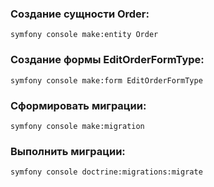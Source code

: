 ### Создание сущности Order:

`symfony console make:entity Order`

### Создание формы EditOrderFormType:

`symfony console make:form EditOrderFormType`

### Сформировать миграции:

`symfony console make:migration`

### Выполнить миграции:

`symfony console doctrine:migrations:migrate`